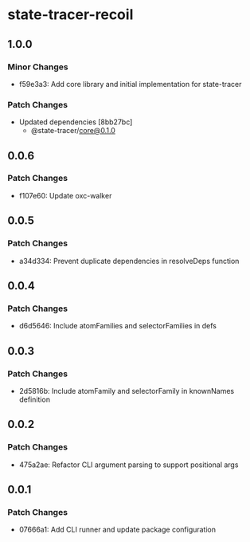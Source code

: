 # state-tracer-recoil

## 1.0.0

### Minor Changes

- f59e3a3: Add core library and initial implementation for state-tracer

### Patch Changes

- Updated dependencies [8bb27bc]
  - @state-tracer/core@0.1.0

## 0.0.6

### Patch Changes

- f107e60: Update oxc-walker

## 0.0.5

### Patch Changes

- a34d334: Prevent duplicate dependencies in resolveDeps function

## 0.0.4

### Patch Changes

- d6d5646: Include atomFamilies and selectorFamilies in defs

## 0.0.3

### Patch Changes

- 2d5816b: Include atomFamily and selectorFamily in knownNames definition

## 0.0.2

### Patch Changes

- 475a2ae: Refactor CLI argument parsing to support positional args

## 0.0.1

### Patch Changes

- 07666a1: Add CLI runner and update package configuration
